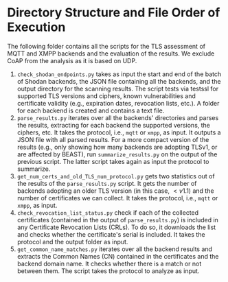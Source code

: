 # Directory Structure and File Order of Execution

The following folder contains all the scripts for the TLS assessment of MQTT and XMPP backends and the evaluation of the results. We exclude CoAP from the analysis as it is based on UDP.

1. `check_shodan_endpoints.py` takes as input the start and end of the batch of Shodan backends, the JSON file containing all the backends, and the output directory for the scanning results. The script tests via testssl for supported TLS versions and ciphers, known vulnerabilities and certificate validity (e.g., expiration dates, revocation lists, etc.). A folder for each backend is created and contains a text file.
2. `parse_results.py` iterates over all the backends' directories and parses the results, extracting for each backend the supported versions, the ciphers, etc. It takes the protocol, i.e., `mqtt` or `xmpp`, as input. It outputs a JSON file with all parsed results. For a more compact version of the results (e.g., only showing how many backends are adopting TLSv1, or are affected by BEAST), run `summarize_results.py` on the output of the previous script. The latter script takes again as input the protocol to summarize.
3. `get_num_certs_and_old_TLS_num_protocol.py` gets two statistics out of the results of the `parse_results.py` script. It gets the number of backends adopting an older TLS version (in this case, $<v1.1$) and the number of certificates we can collect. It takes the protocol, i.e., `mqtt` or `xmpp`, as input.
4. `check_revocation_list_status.py` check if each of the collected certificates (contained in the output of `parse_results.py`) is included in any Certificate Revocation Lists (CRLs). To do so, it downloads the list and checks whether the certificate's serial is included. It takes the protocol and the output folder as input. 
5. `get_common_name_matches.py` iterates over all the backend results and extracts the Common Names (CN) contained in the certificates and the backend domain name. It checks whether there is a match or not between them. The script takes the protocol to analyze as input.
